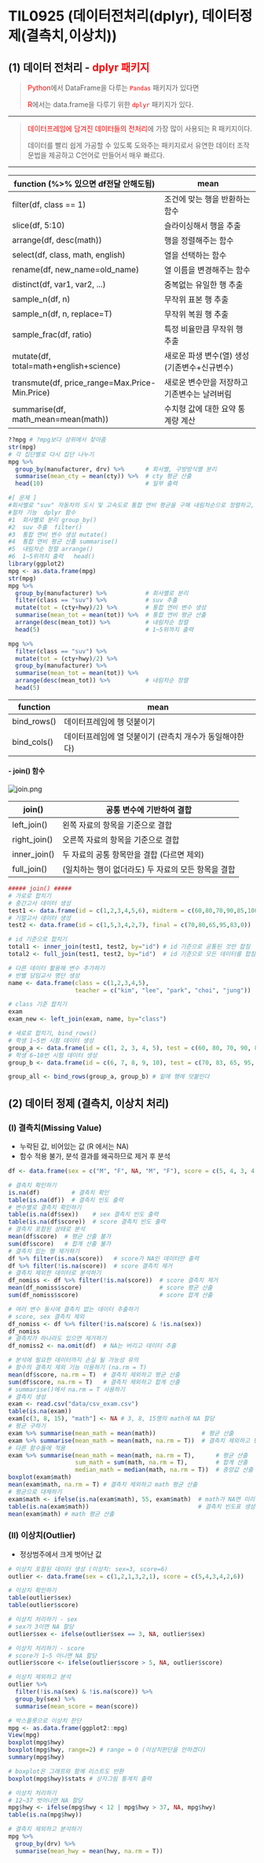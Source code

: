 # TIL0925 (데이터전처리(dplyr), 데이터정제(결측치,이상치))

## (1) 데이터 전처리 - <span style="color:red;">dplyr 패키지</span>

> <span style="color:red;">Python</span>에서 DataFrame을 다루는 <span style="color:red;">`Pandas` </span>패키지가 있다면 
>
> <span style="color:red;">R</span>에서는 data.frame을 다루기 위한 <span style="color:red;">`dplyr` </span> 패키지가 있다.

---

> <span style="color:red;">데이터프레임에 담겨진 데이터들의 전처리</span>에 가장 많이 사용되는 R 패키지이다.
>
> 데이터를 빨리 쉽게 가공할 수 있도록 도와주는 패키지로서 유연한 데이터 조작문법을 제공하고 C언어로 만들어서 매우 빠르다.

---

| function (%>% 있으면 df전달 안해도됨)          | mean                                          |
| ---------------------------------------------- | --------------------------------------------- |
| filter(df, class == 1)                         | 조건에 맞는 행을 반환하는 함수                |
| slice(df, 5:10)                                | 슬라이싱해서 행을 추출                        |
| arrange(df, desc(math))                        | 행을 정렬해주는 함수                          |
| select(df, class, math, english)               | 열을 선택하는 함수                            |
| rename(df, new_name=old_name)                  | 열 이름을 변경해주는 함수                     |
| distinct(df, var1, var2, ...)                  | 중복없는 유일한 행 추출                       |
| sample_n(df, n)                                | 무작위 표본 행 추출                           |
| sample_n(df, n, replace=T)                     | 무작위 복원 행 추출                           |
| sample_frac(df, ratio)                         | 특정 비율만큼 무작위 행 추출                  |
| mutate(df, total=math+english+science)         | 새로운 파생 변수(열) 생성 (기존변수+신규변수) |
| transmute(df, price_range=Max.Price-Min.Price) | 새로운 변수만을 저장하고 기존변수는 날려버림  |
| summarise(df, math_mean=mean(math))            | 수치형 값에 대한 요약 통계량 계산             |



```R
??mpg # ?mpg보다 상위에서 찾아줌
str(mpg)
# 각 집단별로 다시 집단 나누기
mpg %>%
  group_by(manufacturer, drv) %>%      # 회사별, 구방방식별 분리
  summarise(mean_cty = mean(cty)) %>%  # cty 평균 산출
  head(10)                             # 일부 출력

#[ 문제 ] 
#회사별로 "suv" 자동차의 도시 및 고속도로 통합 연비 평균을 구해 내림차순으로 정렬하고, 1~5위까지 출력하기
#절차	기능	dplyr 함수
#1	회사별로 분리	group_by()
#2	suv 추출	filter()
#3	통합 연비 변수 생성	mutate()
#4	통합 연비 평균 산출	summarise()
#5	내림차순 정렬	arrange()
#6	1~5위까지 출력	head()
library(ggplot2)
mpg <- as.data.frame(mpg)
str(mpg)
mpg %>%
  group_by(manufacturer) %>%           # 회사별로 분리
  filter(class == "suv") %>%           # suv 추출
  mutate(tot = (cty+hwy)/2) %>%        # 통합 연비 변수 생성
  summarise(mean_tot = mean(tot)) %>%  # 통합 연비 평균 산출
  arrange(desc(mean_tot)) %>%          # 내림차순 정렬
  head(5)                              # 1~5위까지 출력

mpg %>%
  filter(class == "suv") %>%           
  mutate(tot = (cty+hwy)/2) %>% 
  group_by(manufacturer) %>%           
  summarise(mean_tot = mean(tot)) %>%  
  arrange(desc(mean_tot)) %>%          # 내림차순 정렬
  head(5)
```



| function    | mean                                                    |
| ----------- | ------------------------------------------------------- |
| bind_rows() | 데이터프레임에 행 덧붙이기                              |
| bind_cols() | 데이터프레임에 열 덧붙이기 (관측치 개수가 동일해야한다) |



#### **- join() 함수**

![join.png](./join.png)

| join()       | 공통 변수에 기반하여 결합                           |
| ------------ | --------------------------------------------------- |
| left_join()  | 왼쪽 자료의 항목을 기준으로 결합                    |
| right_join() | 오른쪽 자료의 항목을 기준으로 결합                  |
| inner_join() | 두 자료의 공통 항목만을 결합 (다르면 제외)          |
| full_join()  | (일치하는 행이 없더라도) 두 자료의 모든 항목을 결합 |

```R
##### join() #####
# 가로로 합치기
# 중간고사 데이터 생성
test1 <- data.frame(id = c(1,2,3,4,5,6), midterm = c(60,80,70,90,85,100))
# 기말고사 데이터 생성
test2 <- data.frame(id = c(1,5,3,4,2,7), final = c(70,80,65,95,83,0))

# id 기준으로 합치기
total1 <- inner_join(test1, test2, by="id") # id 기준으로 공통된 것만 합침
total2 <- full_join(test1, test2, by="id")  # id 기준으로 모든 데이터를 합침

# 다른 데이터 활용해 변수 추가하기
# 반별 담임교사 명단 생성
name <- data.frame(class = c(1,2,3,4,5), 
                   teacher = c("kim", "lee", "park", "choi", "jung"))

# class 기준 합치기
exam
exam_new <- left_join(exam, name, by="class")

# 세로로 합치기, bind_rows()
# 학생 1~5번 시험 데이터 생성
group_a <- data.frame(id = c(1, 2, 3, 4, 5), test = c(60, 80, 70, 90, 85))
# 학생 6~10번 시험 데이터 생성
group_b <- data.frame(id = c(6, 7, 8, 9, 10), test = c(70, 83, 65, 95, 80))

group_all <- bind_rows(group_a, group_b) # 밑에 행에 덧붙인다
```



## (2) 데이터 정제 (결측치, 이상치 처리)

### (I) 결측치(Missing Value) 

- 누락된 값, 비어있는 값 (R 에서는 NA)
- 함수 적용 불가, 분석 결과를 왜곡하므로 제거 후 분석

```R
df <- data.frame(sex = c("M", "F", NA, "M", "F"), score = c(5, 4, 3, 4, NA))

# 결측치 확인하기
is.na(df)         # 결측치 확인
table(is.na(df))  # 결측치 빈도 출력
# 변수별로 결측치 확인하기
table(is.na(df$sex))    # sex 결측치 빈도 출력
table(is.na(df$score))  # score 결측치 빈도 출력
# 결측치 포함된 상태로 분석
mean(df$score)  # 평균 산출 불가
sum(df$score)   # 합계 산출 불가
# 결측치 있는 행 제거하기
df %>% filter(is.na(score))   # score가 NA인 데이터만 출력
df %>% filter(!is.na(score))  # score 결측치 제거
# 결측치 제외한 데이터로 분석하기
df_nomiss <- df %>% filter(!is.na(score))  # score 결측치 제거
mean(df_nomiss$score)                      # score 평균 산출
sum(df_nomiss$score)                       # score 합계 산출

# 여러 변수 동시에 결측치 없는 데이터 추출하기
# score, sex 결측치 제외
df_nomiss <- df %>% filter(!is.na(score) & !is.na(sex))
df_nomiss  
# 결측치가 하나라도 있으면 제거하기
df_nomiss2 <- na.omit(df)  # NA는 버리고 데이터 추출

# 분석에 필요한 데이터까지 손실 될 가능성 유의
# 함수의 결측치 제외 기능 이용하기 (na.rm = T)
mean(df$score, na.rm = T)  # 결측치 제외하고 평균 산출
sum(df$score, na.rm = T)   # 결측치 제외하고 합계 산출
# summarise()에서 na.rm = T 사용하기
# 결측치 생성
exam <- read.csv("data/csv_exam.csv")
table(is.na(exam))
exam[c(3, 8, 15), "math"] <- NA # 3, 8, 15행의 math에 NA 할당
# 평균 구하기
exam %>% summarise(mean_math = mean(math))             # 평균 산출
exam %>% summarise(mean_math = mean(math, na.rm = T))  # 결측치 제외하고 평균 산출
# 다른 함수들에 적용
exam %>% summarise(mean_math = mean(math, na.rm = T),      # 평균 산출
                   sum_math = sum(math, na.rm = T),        # 합계 산출
                   median_math = median(math, na.rm = T))  # 중앙값 산출
boxplot(exam$math)
mean(exam$math, na.rm = T) # 결측치 제외하고 math 평균 산출
# 평균으로 대체하기
exam$math <- ifelse(is.na(exam$math), 55, exam$math)  # math가 NA면 미리계산한 평균으로 대체
table(is.na(exam$math))                               # 결측치 빈도표 생성
mean(exam$math) # math 평균 산출
```



### (II) 이상치(Outlier)

- 정상범주에서 크게 벗어난 값

```R
# 이상치 포함된 데이터 생성 (이상치: sex=3, score=6)
outlier <- data.frame(sex = c(1,2,1,3,2,1), score = c(5,4,3,4,2,6)) 

# 이상치 확인하기
table(outlier$sex)
table(outlier$score)

# 이상치 처리하기 - sex
# sex가 3이면 NA 할당
outlier$sex <- ifelse(outlier$sex == 3, NA, outlier$sex)

# 이상치 처리하기 - score
# score가 1~5 아니면 NA 할당
outlier$score <- ifelse(outlier$score > 5, NA, outlier$score)

# 이상치 제외하고 분석
outlier %>%
  filter(!is.na(sex) & !is.na(score)) %>%
  group_by(sex) %>%
  summarise(mean_score = mean(score))
```



```R
# 박스플롯으로 이상치 판단
mpg <- as.data.frame(ggplot2::mpg)
View(mpg)
boxplot(mpg$hwy)
boxplot(mpg$hwy, range=2) # range = 0 (이상치판단을 안하겠다)
summary(mpg$hwy)

# boxplot은 그래프와 함께 리스트도 반환
boxplot(mpg$hwy)$stats # 상자그림 통계치 출력

# 이상치 처리하기
# 12~37 벗어나면 NA 할당
mpg$hwy <- ifelse(mpg$hwy < 12 | mpg$hwy > 37, NA, mpg$hwy)
table(is.na(mpg$hwy))

# 결측치 제외하고 분석하기
mpg %>%
  group_by(drv) %>%
  summarise(mean_hwy = mean(hwy, na.rm = T))
```

